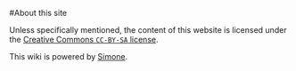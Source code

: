 #About this site

Unless specifically mentioned, the content of this website is licensed under the [Creative Commons ```CC-BY-SA``` license](http://creativecommons.org/licenses/by-sa/3.0/).

This wiki is powered by [Simone](https://github.com/Kloadut/Simone).
